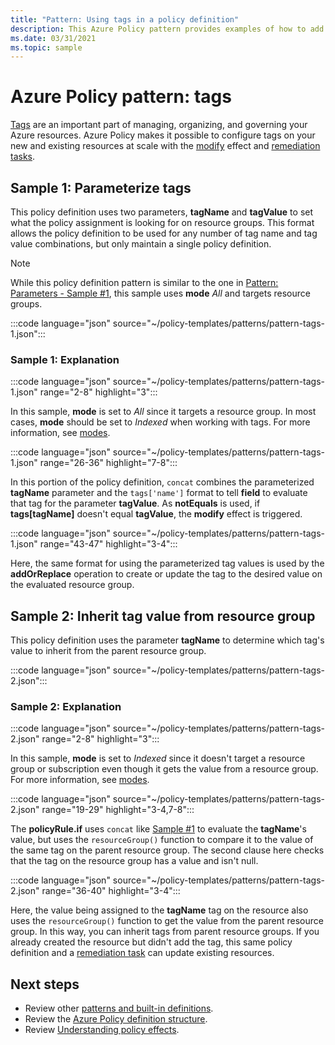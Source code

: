 ```yaml
---
title: "Pattern: Using tags in a policy definition"
description: This Azure Policy pattern provides examples of how to add parameterized tags or inherit tags from a resource group in a policy definition.
ms.date: 03/31/2021
ms.topic: sample
---
```

# Azure Policy pattern: tags

[Tags](../../..//azure-resource-manager/management/tag-resources.md) are an important part of
managing, organizing, and governing your Azure resources. Azure Policy makes it possible to
configure tags on your new and existing resources at scale with the
[modify](../concepts/effects.md#modify) effect and
[remediation tasks](../how-to/remediate-resources.md).

## Sample 1: Parameterize tags

This policy definition uses two parameters, **tagName** and **tagValue** to set what the policy
assignment is looking for on resource groups. This format allows the policy definition to be used
for any number of tag name and tag value combinations, but only maintain a single policy definition.

> [!NOTE]
> While this policy definition pattern is similar to the one in
> [Pattern: Parameters - Sample #1](./pattern-parameters.md#sample-1-string-parameters), this sample
> uses **mode** _All_ and targets resource groups.

:::code language="json" source="~/policy-templates/patterns/pattern-tags-1.json":::

### Sample 1: Explanation

:::code language="json" source="~/policy-templates/patterns/pattern-tags-1.json" range="2-8" highlight="3":::

In this sample, **mode** is set to _All_ since it targets a resource group. In most cases, **mode**
should be set to _Indexed_ when working with tags. For more information, see
[modes](../concepts/definition-structure.md#resource-manager-modes).

:::code language="json" source="~/policy-templates/patterns/pattern-tags-1.json" range="26-36" highlight="7-8":::

In this portion of the policy definition, `concat` combines the parameterized **tagName** parameter
and the `tags['name']` format to tell **field** to evaluate that tag for the parameter **tagValue**.
As **notEquals** is used, if **tags\[tagName\]** doesn't equal **tagValue**, the **modify** effect
is triggered.

:::code language="json" source="~/policy-templates/patterns/pattern-tags-1.json" range="43-47" highlight="3-4":::

Here, the same format for using the parameterized tag values is used by the **addOrReplace**
operation to create or update the tag to the desired value on the evaluated resource group.

## Sample 2: Inherit tag value from resource group

This policy definition uses the parameter **tagName** to determine which tag's value to inherit from
the parent resource group.

:::code language="json" source="~/policy-templates/patterns/pattern-tags-2.json":::

### Sample 2: Explanation

:::code language="json" source="~/policy-templates/patterns/pattern-tags-2.json" range="2-8" highlight="3":::

In this sample, **mode** is set to _Indexed_ since it doesn't target a resource group or
subscription even though it gets the value from a resource group. For more information, see
[modes](../concepts/definition-structure.md#resource-manager-modes).

:::code language="json" source="~/policy-templates/patterns/pattern-tags-2.json" range="19-29" highlight="3-4,7-8":::

The **policyRule.if** uses `concat` like [Sample #1](#sample-1-parameterize-tags) to evaluate the
**tagName**'s value, but uses the `resourceGroup()` function to compare it to the value of the same
tag on the parent resource group. The second clause here checks that the tag on the resource group
has a value and isn't null.

:::code language="json" source="~/policy-templates/patterns/pattern-tags-2.json" range="36-40" highlight="3-4":::

Here, the value being assigned to the **tagName** tag on the resource also uses the
`resourceGroup()` function to get the value from the parent resource group. In this way, you can
inherit tags from parent resource groups. If you already created the resource but didn't add the
tag, this same policy definition and a [remediation task](../how-to/remediate-resources.md) can
update existing resources.

## Next steps

- Review other [patterns and built-in definitions](./index.md).
- Review the [Azure Policy definition structure](../concepts/definition-structure.md).
- Review [Understanding policy effects](../concepts/effects.md).